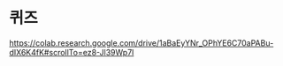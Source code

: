 # 퀴즈
<https://colab.research.google.com/drive/1aBaEyYNr_OPhYE6C70aPABu-dIX6K4fK#scrollTo=ez8-Jl39Wp7l>
